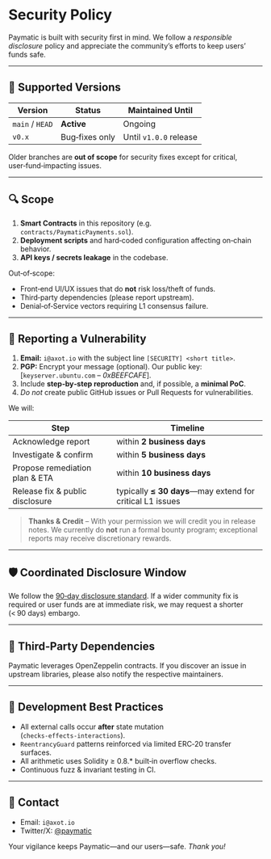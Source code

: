 # Security Policy

Paymatic is built with security first in mind. We follow a *responsible disclosure* policy and appreciate the community’s efforts to keep users’ funds safe.

---

## 📌 Supported Versions

| Version | Status | Maintained Until |
|---------|--------|-----------------|
| `main` / `HEAD` | **Active** | Ongoing |
| `v0.x`  | Bug‑fixes only | Until `v1.0.0` release |

Older branches are **out of scope** for security fixes except for critical, user‑fund‑impacting issues.

---

## 🔍 Scope

1. **Smart Contracts** in this repository (e.g. `contracts/PaymaticPayments.sol`).
2. **Deployment scripts** and hard‑coded configuration affecting on‑chain behavior.
3. **API keys / secrets leakage** in the codebase.

Out‑of‑scope:

* Front‑end UI/UX issues that do **not** risk loss/theft of funds.
* Third‑party dependencies (please report upstream).
* Denial‑of‑Service vectors requiring L1 consensus failure.

---

## 📣 Reporting a Vulnerability

1. **Email:** `i@axot.io` with the subject line `[SECURITY] <short title>`.
2. **PGP:** Encrypt your message (optional). Our public key: [`keyserver.ubuntu.com` – *0xBEEFCAFE*].
3. Include **step‑by‑step reproduction** and, if possible, a **minimal PoC**.
4. *Do not* create public GitHub issues or Pull Requests for vulnerabilities.

We will:

| Step | Timeline |
|------|----------|
| Acknowledge report | within **2 business days** |
| Investigate & confirm | within **5 business days** |
| Propose remediation plan & ETA | within **10 business days** |
| Release fix & public disclosure | typically **≤ 30 days**—may extend for critical L1 issues |

> **Thanks & Credit** – With your permission we will credit you in release notes. We currently do **not** run a formal bounty program; exceptional reports may receive discretionary rewards.

---

## 🛡️ Coordinated Disclosure Window

We follow the [90‑day disclosure standard](https://github.com/google/security-research-pocs). If a wider community fix is required or user funds are at immediate risk, we may request a shorter (< 90 days) embargo.

---

## 🔗 Third‑Party Dependencies

Paymatic leverages OpenZeppelin contracts. If you discover an issue in upstream libraries, please also notify the respective maintainers.

---

## 🧩 Development Best Practices

* All external calls occur **after** state mutation (`checks‑effects‑interactions`).
* `ReentrancyGuard` patterns reinforced via limited ERC‑20 transfer surfaces.
* All arithmetic uses Solidity ≥ 0.8.* built‑in overflow checks.
* Continuous fuzz & invariant testing in CI.

---

## 🤝 Contact

* Email: `i@axot.io`
* Twitter/X: [@paymatic](https://twitter.com/paymatic)

Your vigilance keeps Paymatic—and our users—safe. *Thank you!*


